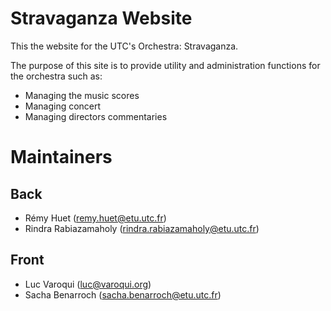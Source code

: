 # Stravaganza Website

This the website for the UTC's Orchestra: Stravaganza.

The purpose of this site is to provide utility and administration functions for the orchestra such as:
* Managing the music scores
* Managing concert
* Managing directors commentaries

# Maintainers

## Back

* Rémy Huet (remy.huet@etu.utc.fr)  
* Rindra Rabiazamaholy (rindra.rabiazamaholy@etu.utc.fr)

## Front

* Luc Varoqui (luc@varoqui.org)  
* Sacha Benarroch (sacha.benarroch@etu.utc.fr)
